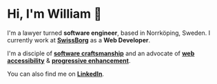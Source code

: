 # Hi, I'm William 👋

I'm a lawyer turned **software engineer**, based in Norrköping, Sweden. I currently work at **[SwissBorg](https://www.swissborg.com)** as a **Web Developer**.

I'm a disciple of **[software craftsmanship](https://en.wikipedia.org/wiki/Software_craftsmanship)** and an advocate of **[web accessibility](https://en.wikipedia.org/wiki/Web_accessibility)** & **[progressive enhancement](https://en.wikipedia.org/wiki/Progressive_enhancement)**.

You can also find me on **[LinkedIn](https://linkedin.com/in/daghouz)**.
